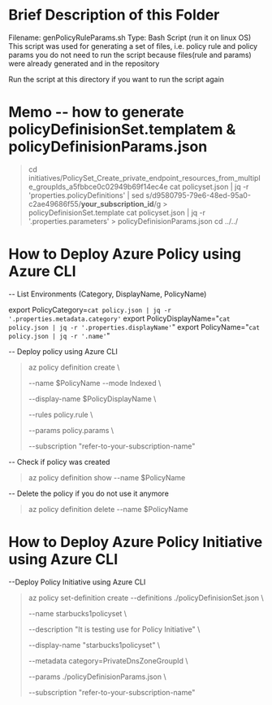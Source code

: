 # Brief Description of this Folder

Filename: <storing>genPolicyRuleParams.sh</storing>
 Type: Bash Script (run it on linux OS)
  This script was used for generating a set of files, i.e. policy rule and policy params
  you do not need to run the script because files(rule and params) were already generated and in the repository

  Run the script at this directory if you want to run the script again

# Memo -- how to generate policyDefinisionSet.templatem & policyDefinisionParams.json

> cd initiatives/PolicySet_Create_private_endpoint_resources_from_multiple_groupIds_a5fbbce0c02949b69f14ec4e
> cat policyset.json | jq -r 'properties.policyDefinitions' | sed s/d9580795-79e6-48ed-95a0-c2ae49686f55/__your_subscription_id__/g > policyDefinisionSet.template
> cat policyset.json | jq -r '.properties.parameters'  > policyDefinisionParams.json
> cd ../../


# How to Deploy Azure Policy using Azure CLI
  
-- List Environments (Category, DisplayName, PolicyName)

export PolicyCategory=`cat policy.json | jq -r '.properties.metadata.category'`
export PolicyDisplayName="`cat policy.json | jq -r '.properties.displayName'`"
export PolicyName="`cat  policy.json | jq -r '.name'`"


-- Deploy policy using Azure CLI

>az policy definition create \\
>  
>--name $PolicyName --mode Indexed \\
>
>  --display-name $PolicyDisplayName \\
>
>  --rules policy.rule \\
>
>  --params policy.params \\
>
>  --subscription "refer-to-your-subscription-name"


-- Check if policy was created

>az policy definition show --name $PolicyName

-- Delete the policy if you do not use it anymore

>az policy definition delete --name $PolicyName


# How to Deploy Azure Policy Initiative using Azure CLI

--Deploy Policy Initiative using Azure CLI

>az policy set-definition create --definitions ./policyDefinisionSet.json  \\
>
>  --name starbucks1policyset \\
>
> --description "It is testing use for Policy Initiative" \\
>
>  --display-name "starbucks1policyset" \\
>
>  --metadata category=PrivateDnsZoneGroupId \\
>
>  --params ./policyDefinisionParams.json \\
>
>  --subscription "refer-to-your-subscription-name"





